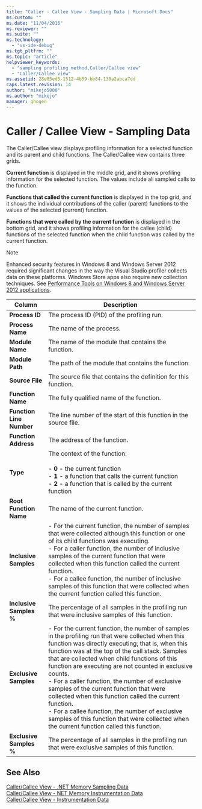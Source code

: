 ```yaml
---
title: "Caller - Callee View - Sampling Data | Microsoft Docs"
ms.custom: ""
ms.date: "11/04/2016"
ms.reviewer: ""
ms.suite: ""
ms.technology: 
  - "vs-ide-debug"
ms.tgt_pltfrm: ""
ms.topic: "article"
helpviewer_keywords: 
  - "sampling profiling method,Caller/Callee view"
  - "Caller/Callee view"
ms.assetid: 28e85ed5-1512-4b59-bb84-138a2abca7dd
caps.latest.revision: 14
author: "mikejo5000"
ms.author: "mikejo"
manager: ghogen
---
```

# Caller / Callee View - Sampling Data
The Caller/Callee view displays profiling information for a selected function and its parent and child functions. The Caller/Callee view contains three grids.  
  
 **Current function** is displayed in the middle grid, and it shows profiling information for the selected function. The values include all sampled calls to the function.  
  
 **Functions that called the current function** is displayed in the top grid, and it shows the individual contributions of the caller (parent) functions to the values of the selected (current) function.  
  
 **Functions that were called by the current function** is displayed in the bottom grid, and it shows profiling information for the callee (child) functions of the selected function when the child function was called by the current function.  
  
> [!NOTE]
>  Enhanced security features in Windows 8 and Windows Server 2012 required significant changes in the way the Visual Studio profiler collects data on these platforms. Windows Store apps also require new collection techniques. See [Performance Tools on Windows 8 and Windows Server 2012 applications](../profiling/performance-tools-on-windows-8-and-windows-server-2012-applications.md).  
  
|Column|Description|  
|------------|-----------------|  
|**Process ID**|The process ID (PID) of the profiling run.|  
|**Process Name**|The name of the process.|  
|**Module Name**|The name of the module that contains the function.|  
|**Module Path**|The path of the module that contains the function.|  
|**Source File**|The source file that contains the definition for this function.|  
|**Function Name**|The fully qualified name of the function.|  
|**Function Line Number**|The line number of the start of this function in the source file.|  
|**Function Address**|The address of the function.|  
|**Type**|The context of the function:<br /><br /> -   **0** - the current function<br />-   **1** - a function that calls the current function<br />-   **2** - a function that is called by the current function|  
|**Root Function Name**|The name of the current function.|  
|**Inclusive Samples**|-   For the current function, the number of samples that were collected although this function or one of its child functions was executing.<br />-   For a caller function, the number of inclusive samples of the current function that were collected when this function called the current function.<br />-   For a callee function, the number of inclusive samples of this function that were collected when the current function called this function.|  
|**Inclusive Samples %**|The percentage of all samples in the profiling run that were inclusive samples of this function.|  
|**Exclusive Samples**|-   For the current function, the number of samples in the profiling run that were collected when this function was directly executing; that is, when this function was at the top of the call stack. Samples that are collected when child functions of this function are executing are not counted in exclusive counts.<br />-   For a caller function, the number of exclusive samples of the current function that were collected when this function called the current function.<br />-   For a callee function, the number of exclusive samples of this function that were collected when the current function called this function.|  
|**Exclusive Samples %**|The percentage of all samples in the profiling run that were exclusive samples of this function.|  
  
## See Also  
 [Caller/Callee View - .NET Memory Sampling Data](../profiling/caller-callee-view-dotnet-memory-sampling-data.md)   
 [Caller/Callee View - NET Memory Instrumentation Data](../profiling/caller-callee-view-net-memory-instrumentation-data.md)   
 [Caller/Callee View - Instrumentation Data](../profiling/caller-callee-view-instrumentation-data.md)